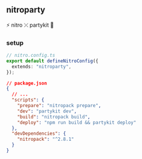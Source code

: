 ## nitroparty

⚡️ nitro ⤫ partykit 🎈

### setup

```ts
// nitro.config.ts
export default defineNitroConfig({
  extends: "nitroparty",
});
```

```json
// package.json
{
  // ...
  "scripts": {
    "prepare": "nitropack prepare",
    "dev": "partykit dev",
    "build": "nitropack build",
    "deploy": "npm run build && partykit deploy"
  },
  "devDependencies": {
    "nitropack": "^2.8.1"
  }
}
```
